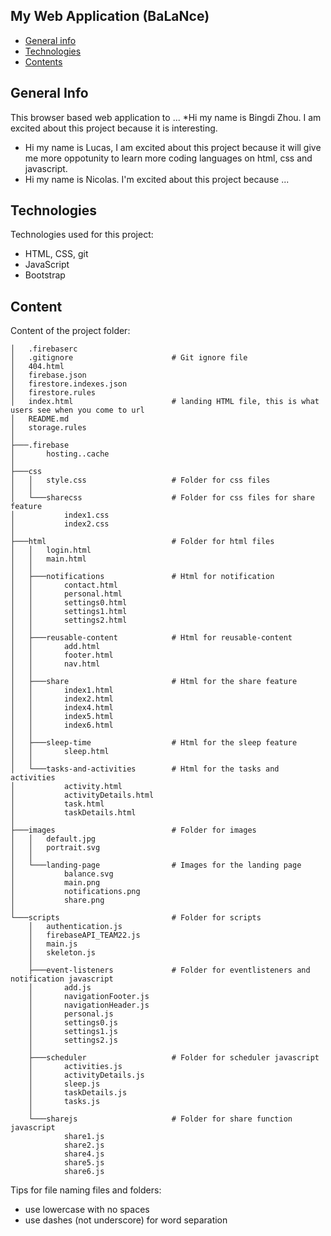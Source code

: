 ## My Web Application (BaLaNce)

* [General info](#general-info)
* [Technologies](#technologies)
* [Contents](#content)

## General Info
This browser based web application to ...
*Hi my name is Bingdi Zhou. I am excited about this project because it is interesting.
* Hi my name is Lucas, I am excited about this project because it will give me more oppotunity to learn more coding languages on html, css and javascript.
* Hi my name is Nicolas. I'm excited about this project because ...
	
## Technologies
Technologies used for this project:
* HTML, CSS, git
* JavaScript
* Bootstrap 
	
## Content
Content of the project folder:

```
│   .firebaserc
│   .gitignore                      # Git ignore file
│   404.html
│   firebase.json
│   firestore.indexes.json
│   firestore.rules
│   index.html                      # landing HTML file, this is what users see when you come to url
│   README.md
│   storage.rules
│
├───.firebase
│       hosting..cache
│
├───css
│   │   style.css                   # Folder for css files
│   │
│   └───sharecss                    # Folder for css files for share feature
│           index1.css
│           index2.css
│
├───html                            # Folder for html files
│   │   login.html
│   │   main.html
│   │
│   ├───notifications               # Html for notification
│   │       contact.html
│   │       personal.html
│   │       settings0.html
│   │       settings1.html
│   │       settings2.html
│   │
│   ├───reusable-content            # Html for reusable-content
│   │       add.html
│   │       footer.html
│   │       nav.html
│   │
│   ├───share                       # Html for the share feature
│   │       index1.html
│   │       index2.html
│   │       index4.html
│   │       index5.html
│   │       index6.html
│   │
│   ├───sleep-time                  # Html for the sleep feature
│   │       sleep.html
│   │
│   └───tasks-and-activities        # Html for the tasks and activities
│           activity.html
│           activityDetails.html
│           task.html
│           taskDetails.html
│
├───images                          # Folder for images
│   │   default.jpg
│   │   portrait.svg
│   │
│   └───landing-page                # Images for the landing page
│           balance.svg
│           main.png
│           notifications.png
│           share.png
│
└───scripts                         # Folder for scripts
    │   authentication.js
    │   firebaseAPI_TEAM22.js
    │   main.js
    │   skeleton.js
    │
    ├───event-listeners             # Folder for eventlisteners and notification javascript
    │       add.js
    │       navigationFooter.js
    │       navigationHeader.js
    │       personal.js
    │       settings0.js
    │       settings1.js
    │       settings2.js
    │
    ├───scheduler                   # Folder for scheduler javascript
    │       activities.js
    │       activityDetails.js
    │       sleep.js
    │       taskDetails.js
    │       tasks.js
    │
    └───sharejs                     # Folder for share function javascript
            share1.js
            share2.js
            share4.js
            share5.js
            share6.js

```
Tips for file naming files and folders:
* use lowercase with no spaces
* use dashes (not underscore) for word separation

